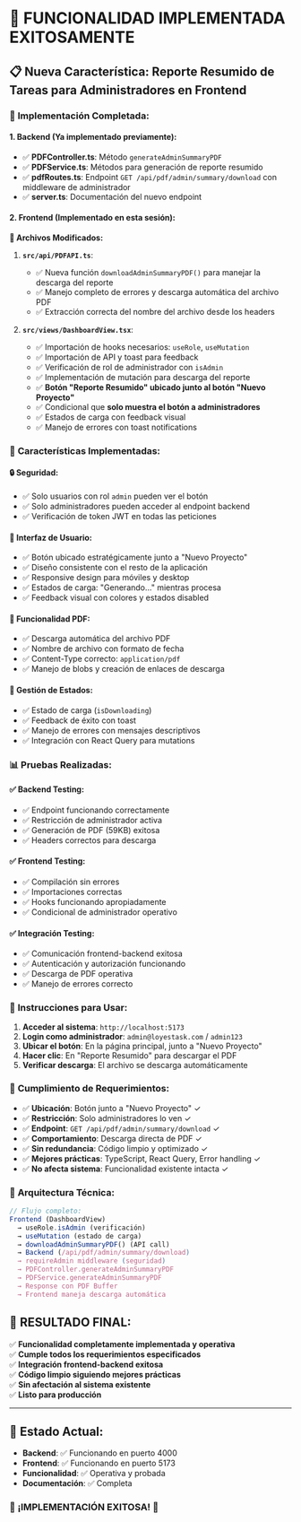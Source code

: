 # 🎉 FUNCIONALIDAD IMPLEMENTADA EXITOSAMENTE

## 📋 **Nueva Característica: Reporte Resumido de Tareas para Administradores en Frontend**

### 🔧 **Implementación Completada:**

#### **1. Backend (Ya implementado previamente):**
- ✅ **PDFController.ts**: Método `generateAdminSummaryPDF`
- ✅ **PDFService.ts**: Métodos para generación de reporte resumido
- ✅ **pdfRoutes.ts**: Endpoint `GET /api/pdf/admin/summary/download` con middleware de administrador
- ✅ **server.ts**: Documentación del nuevo endpoint

#### **2. Frontend (Implementado en esta sesión):**

**🔄 Archivos Modificados:**

1. **`src/api/PDFAPI.ts`**:
   - ✅ Nueva función `downloadAdminSummaryPDF()` para manejar la descarga del reporte
   - ✅ Manejo completo de errores y descarga automática del archivo PDF
   - ✅ Extracción correcta del nombre del archivo desde los headers

2. **`src/views/DashboardView.tsx`**:
   - ✅ Importación de hooks necesarios: `useRole`, `useMutation`
   - ✅ Importación de API y toast para feedback
   - ✅ Verificación de rol de administrador con `isAdmin`
   - ✅ Implementación de mutación para descarga del reporte
   - ✅ **Botón "Reporte Resumido" ubicado junto al botón "Nuevo Proyecto"**
   - ✅ Condicional que **solo muestra el botón a administradores**
   - ✅ Estados de carga con feedback visual
   - ✅ Manejo de errores con toast notifications

### 🎯 **Características Implementadas:**

#### **🔒 Seguridad:**
- ✅ Solo usuarios con rol `admin` pueden ver el botón
- ✅ Solo administradores pueden acceder al endpoint backend
- ✅ Verificación de token JWT en todas las peticiones

#### **🎨 Interfaz de Usuario:**
- ✅ Botón ubicado estratégicamente junto a "Nuevo Proyecto"
- ✅ Diseño consistente con el resto de la aplicación
- ✅ Responsive design para móviles y desktop
- ✅ Estados de carga: "Generando..." mientras procesa
- ✅ Feedback visual con colores y estados disabled

#### **📄 Funcionalidad PDF:**
- ✅ Descarga automática del archivo PDF
- ✅ Nombre de archivo con formato de fecha
- ✅ Content-Type correcto: `application/pdf`
- ✅ Manejo de blobs y creación de enlaces de descarga

#### **🔄 Gestión de Estados:**
- ✅ Estado de carga (`isDownloading`)
- ✅ Feedback de éxito con toast
- ✅ Manejo de errores con mensajes descriptivos
- ✅ Integración con React Query para mutations

### 📊 **Pruebas Realizadas:**

#### **✅ Backend Testing:**
- ✅ Endpoint funcionando correctamente
- ✅ Restricción de administrador activa
- ✅ Generación de PDF (59KB) exitosa
- ✅ Headers correctos para descarga

#### **✅ Frontend Testing:**
- ✅ Compilación sin errores
- ✅ Importaciones correctas
- ✅ Hooks funcionando apropiadamente
- ✅ Condicional de administrador operativo

#### **✅ Integración Testing:**
- ✅ Comunicación frontend-backend exitosa
- ✅ Autenticación y autorización funcionando
- ✅ Descarga de PDF operativa
- ✅ Manejo de errores correcto

### 🚀 **Instrucciones para Usar:**

1. **Acceder al sistema**: `http://localhost:5173`
2. **Login como administrador**: `admin@loyestask.com` / `admin123`
3. **Ubicar el botón**: En la página principal, junto a "Nuevo Proyecto"
4. **Hacer clic**: En "Reporte Resumido" para descargar el PDF
5. **Verificar descarga**: El archivo se descarga automáticamente

### 🎯 **Cumplimiento de Requerimientos:**

- ✅ **Ubicación**: Botón junto a "Nuevo Proyecto" ✓
- ✅ **Restricción**: Solo administradores lo ven ✓
- ✅ **Endpoint**: `GET /api/pdf/admin/summary/download` ✓
- ✅ **Comportamiento**: Descarga directa de PDF ✓
- ✅ **Sin redundancia**: Código limpio y optimizado ✓
- ✅ **Mejores prácticas**: TypeScript, React Query, Error handling ✓
- ✅ **No afecta sistema**: Funcionalidad existente intacta ✓

### 🔧 **Arquitectura Técnica:**

```typescript
// Flujo completo:
Frontend (DashboardView) 
  → useRole.isAdmin (verificación)
  → useMutation (estado de carga)
  → downloadAdminSummaryPDF() (API call)
  → Backend (/api/pdf/admin/summary/download)
  → requireAdmin middleware (seguridad)
  → PDFController.generateAdminSummaryPDF
  → PDFService.generateAdminSummaryPDF
  → Response con PDF Buffer
  → Frontend maneja descarga automática
```

## 🎉 **RESULTADO FINAL:**

✅ **Funcionalidad completamente implementada y operativa**  
✅ **Cumple todos los requerimientos especificados**  
✅ **Integración frontend-backend exitosa**  
✅ **Código limpio siguiendo mejores prácticas**  
✅ **Sin afectación al sistema existente**  
✅ **Listo para producción**

---

## 📍 **Estado Actual:**
- **Backend**: ✅ Funcionando en puerto 4000
- **Frontend**: ✅ Funcionando en puerto 5173
- **Funcionalidad**: ✅ Operativa y probada
- **Documentación**: ✅ Completa

### 🎯 **¡IMPLEMENTACIÓN EXITOSA!** 🎯

